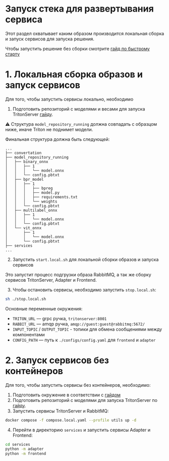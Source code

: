 # Запуск стека для развертывания сервиса

Этот раздел охватывает каким образом производится локальная сборка и запуск сервисов для запуска решения.

Чтобы запустить решение без сборки смотрите [гайд по быстрому старту](./quick_start.md#2-быстрый-старт-сервисов-из-заранее-подготовленных-образов)

# 1. Локальная сборка образов и запуск сервисов

Для того, чтобы запустить сервисы локально, необходимо
1. Подготовить репозиторий с моделями и весами для запуска TritonServer [гайду](./models.md#2-для-локального-развертывания-triton).

⚠️ Структура `model_repository_running` должна совпадать с образцом ниже, иначе Triton не поднимет модели.

Финальная структура должна быть следующей:

```
...
├── convertation
├── model_repository_running
│   ├── binary_onnx
│   │   ├── 1
│   │   │   └── model.onnx
│   │   └── config.pbtxt
│   ├── bpr_model
│   │   ├── 1
│   │   │   ├── bpreg
│   │   │   ├── model.py
│   │   │   ├── requirements.txt
│   │   │   └── weights
│   │   └── config.pbtxt
│   ├── multilabel_onnx
│   │   ├── 1
│   │   │   └── model.onnx
│   │   └── config.pbtxt
│   └── vit_onnx
│       ├── 1
│       │   └── model.onnx
│       └── config.pbtxt
├── services
...
```

2. Запустить `start.local.sh` для локальной сборки образов и запуска сервисов

Это запустит процесс подгрузки образа RabbitMQ, а так же сборку сервисов TritonServer, Adapter и Frontend.


3. Чтобы остановить сервисы, необходимо запустить `stop.local.sh`:
```bash
sh ./stop.local.sh
```

Основные переменные окружения:
- `TRITON_URL` — grpc ручка, `tritonserver:8001`
- `RABBIT_URL` — amqp ручка, `amqp://guest:guest@rabbitmq:5672/`
- `INPUT_TOPIC` / `OUTPUT_TOPIC` - топики для обмена сообщениями между компонентами
- `CONFIG_PATH` — путь к `./configs/config.yaml` для `frontend` и `adapter`

# 2. Запуск сервисов без контейнеров

Для того, чтобы запустить сервисы без контейнеров, необходимо:
1. Подготовить окружение в соответствии с [гайдом](./development.md)
2. Подготовить репозиторий с моделями для запуска TritonServer по [гайду](./models.md#2-для-локального-развертывания-triton).
3. Запустить сервисы TritonServer и RabbitMQ:
```bash
docker compose -f compose.local.yaml --profile utils up -d
```
4. Перейти в директорию `services` и запустить сервисы Adapter и Frontend:
```bash
cd services
python -m adapter
python -m frontend
```